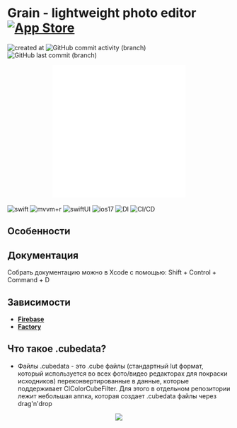 # Grain - lightweight photo editor [![App Store](https://img.shields.io/badge/App_Store-0D96F6?logo=app-store&logoColor=white)](https://apps.apple.com/ru/app/grain-photo-editor/id6741040418)

![created at](https://img.shields.io/github/created-at/eternalcult/grain)
![GitHub commit activity (branch)](https://img.shields.io/github/commit-activity/t/eternalcult/grain/main)
![GitHub last commit (branch)](https://img.shields.io/github/last-commit/eternalcult/grain/main)




<p align="center">
  <img src="https://github.com/eternalcult/grain/blob/main/Grain/Grain/Resources/Assets.xcassets/grain.imageset/grain-icon.png" alt="Icon" width="300" height="300">
</p>

![swift](https://img.shields.io/badge/Language-Swift-blue) ![mvvm+r](https://img.shields.io/badge/Architecture-MVVM+Router-blue) ![swiftUI](https://img.shields.io/badge/UI-SwiftUI-blue) ![ios17](https://img.shields.io/badge/Minimum_Deployment-iOS17-blue) ![DI](https://img.shields.io/badge/DI-Factory-blue) ![CI/CD](https://img.shields.io/badge/CI/CD-Xcode_Cloud-blue)

## Особенности

## Документация
Cобрать документацию можно в Xcode с помощью: Shift + Control + Command + D

## Зависимости

- **[Firebase](https://github.com/firebase/firebase-ios-sdk)**
- **[Factory](https://github.com/hmlongco/Factory)**

## Что такое .cubedata?

- Файлы .cubedata - это .cube файлы (стандартный lut формат, который используется во всех фото/видео редакторах для покраски исходников) переконвертированные в данные, которые поддерживает CIColorCubeFilter. Для этого в отдельном репозитории лежит небольшая аппка, которая создает .cubedata файлы через drag'n'drop
<p align="center">
  <img src="https://s6.gifyu.com/images/bzgEg.gif" width="500"/>
</p>
